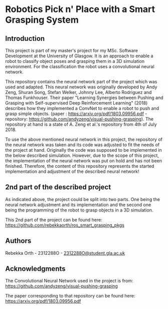 # Robotics Pick n' Place with a Smart Grasping System 

## Introduction

This project is part of my master's project for my MSc. Software Development at the University of Glasgow. 
It is an approach to enable a robot to classify object poses and grasping them in a 3D simulation environment. 
For the classification the robot uses a convolutional neural network. 

This repository contains the neural network part of the project which was used and adapted. This neural network was originally developed by Andy Zeng, Shuran Song, Stefan Welker, Johnny Lee, Alberto Rodriguez and Thomas Funkhouser. Their paper "Learning Synergies between Pushing and Grasping with Self-supervised Deep Reinforcement Learning" (2018) describes how they implemented a ConvNet to enable a robot to push and grasp simple objects. (paper : https://arxiv.org/pdf/1803.09956.pdf - repository: https://github.com/andyzeng/visual-pushing-grasping). The repository at hand is a state of A. Zeng et al.'s repository from 4th of July 2018.  

To use the above mentioned neural network in this project, the repository of the neural network was taken and its code was adjusted to fit the needs of the project at hand. Originally the code was supposed to be implemented in the below described simulation. However, due to the scope of this project, the implementation of the neural network was put on hold and has not been finished. Therefore, the content of this repository represents the started implementation and adjustment of the described neural network!

## 2nd part of the described project

As indicated above, the project could be split into two parts. One being the neural network adjustment and its implementation and the second one being the programming of the robot to grasp objects in a 3D simulation. 

This 2nd part of the project can be found here: 
https://github.com/rebekkaorth/ros_smart_grasping_pkgs

## Authors
Rebekka Orth - 2312288O - 2312288O@student.gla.ac.uk

## Acknowledgments
The Convolutional Neural Network used in the project is from: 
https://github.com/andyzeng/visual-pushing-grasping

The paper corresponding to that repository can be found here: 
https://arxiv.org/pdf/1803.09956.pdf
